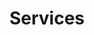 ---
title: "Services"
experience:
  enable : true
  # title : "Leadership"
  experience_list:
    # - name : "Computer Engineering Lab Reading Group"
    #   duration: "Coordinator"
    #   content: "Organize weekly paper reading presentations and discussions.<br>
    #             Host talks from visiting researchers and professors."
    # - name : "UM-SJTU Joint Institute Alumni Association"
    #   duration: "Co-Founder & Co-President"
    #   content: "<b>Alumni Engagement</b>: Organize alumni and student gatherings.<br>
    #             <b>Relationship Building</b>: Involve in expanding SJTU - UM collaborations, connecting to JI sponsors, and building industry relationships.<br>
    #             <b>Career Advising</b>: Organize students career development workshops.<br>
    #             <b>Welcoming</b>: Host new student orientation events, organize airport pickups, and offer settle down help.<br>
    #             <b>Student Support</b>: Support students during the stressful transition to start in a new university in a new country, and during urgent crisis." 
    #   img: "images/portfolio/JIA.png"
---